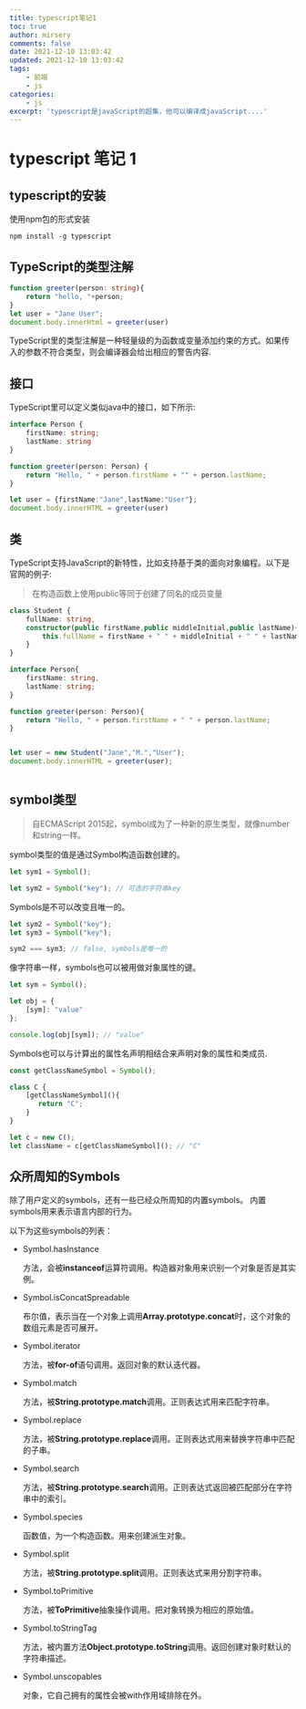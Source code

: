 ```yaml
---
title: typescript笔记1
toc: true
author: mirsery
comments: false
date: 2021-12-10 13:03:42
updated: 2021-12-10 13:03:42
tags:
    - 前端
    - js
categories:
    - js
excerpt: 'typescript是javaScript的超集，他可以编译成javaScript....'
---
```


# typescript 笔记 1

<!-- toc -->


## typescript的安装

使用npm包的形式安装
```shell
npm install -g typescript
```

## TypeScript的类型注解

```typeScript
function greeter(person: string){
    return "hello, "+person;
}
let user = "Jane User";
document.body.innerHtml = greeter(user)
```

TypeScript里的类型注解是一种轻量级的为函数或变量添加约束的方式。如果传入的参数不符合类型，则会编译器会给出相应的警告内容.

## 接口
TypeScript里可以定义类似java中的接口，如下所示:
```typeScript
interface Person {
    firstName: string;
    lastName: string
}

function greeter(person: Person) {
    return "Hello, " + person.firstName + "" + person.lastName;
}

let user = {firstName:"Jane",lastName:"User"};
document.body.innerHTML = greeter(user)
```

## 类
TypeScript支持JavaScript的新特性，比如支持基于类的面向对象编程。以下是官网的例子:
> 在构造函数上使用public等同于创建了同名的成员变量

```typeScript
class Student {
    fullName: string,
    constructor(public firstName,public middleInitial,public lastName){
        this.fullName = firstName + " " + middleInitial + " " + lastName;
    }
}

interface Person{
    firstName: string,
    lastName: string;
}

function greeter(person: Person){
    return "Hello, " + person.firstName + " " + person.lastName;
}


let user = new Student("Jane","M.","User");
document.body.innerHTML = greeter(user);



```

## symbol类型
> 自ECMAScript 2015起，symbol成为了一种新的原生类型，就像number和string一样。

symbol类型的值是通过Symbol构造函数创建的。
```typeScript
let sym1 = Symbol();

let sym2 = Symbol("key"); // 可选的字符串key
```

Symbols是不可以改变且唯一的。

```typeScript
let sym2 = Symbol("key");
let sym3 = Symbol("key");

sym2 === sym3; // false, symbols是唯一的
```
像字符串一样，symbols也可以被用做对象属性的键。

```typeScript
let sym = Symbol();

let obj = {
    [sym]: "value"
};

console.log(obj[sym]); // "value"
```

Symbols也可以与计算出的属性名声明相结合来声明对象的属性和类成员.

```typeScript
const getClassNameSymbol = Symbol();

class C {
    [getClassNameSymbol](){
       return "C";
    }
}

let c = new C();
let className = c[getClassNameSymbol](); // "C"
```

## 众所周知的Symbols
除了用户定义的symbols，还有一些已经众所周知的内置symbols。 内置symbols用来表示语言内部的行为。

以下为这些symbols的列表：

- Symbol.hasInstance

    方法，会被**instanceof**运算符调用。构造器对象用来识别一个对象是否是其实例。

- Symbol.isConcatSpreadable
    
    布尔值，表示当在一个对象上调用**Array.prototype.concat**时，这个对象的数组元素是否可展开。

- Symbol.iterator
    
    方法，被**for-of**语句调用。返回对象的默认迭代器。

- Symbol.match

    方法，被**String.prototype.match**调用。正则表达式用来匹配字符串。

- Symbol.replace

    方法，被**String.prototype.replace**调用。正则表达式用来替换字符串中匹配的子串。

- Symbol.search

    方法，被**String.prototype.search**调用。正则表达式返回被匹配部分在字符串中的索引。

- Symbol.species

    函数值，为一个构造函数。用来创建派生对象。

- Symbol.split

    方法，被**String.prototype.split**调用。正则表达式来用分割字符串。

- Symbol.toPrimitive

    方法，被**ToPrimitive**抽象操作调用。把对象转换为相应的原始值。

- Symbol.toStringTag

    方法，被内置方法**Object.prototype.toString**调用。返回创建对象时默认的字符串描述。

- Symbol.unscopables

    对象，它自己拥有的属性会被with作用域排除在外。
